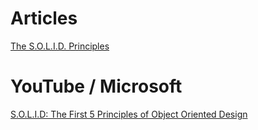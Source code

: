 # Articles

[The S.O.L.I.D. Principles](http://www.blackwasp.co.uk/SOLIDPrinciples.aspx)



# YouTube / Microsoft

[S.O.L.I.D: The First 5 Principles of Object Oriented Design](https://www.youtube.com/watch?v=agkWYPUcLpg)